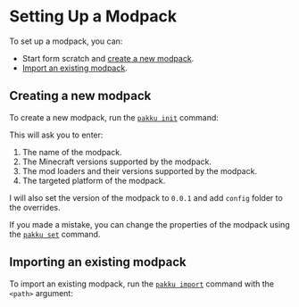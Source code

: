 # Setting Up a Modpack

To set up a modpack, you can:

- Start form scratch and [create a new modpack](#creating-a-new-modpack).
- [Import an existing modpack](#importing-an-existing-modpack).

## Creating a new modpack

To create a new modpack, run the [`pakku init`](pakku-init.md) command:

<include from="pakku-init.md" element-id="snippet-cmd"></include>

This will ask you to enter:

1. The name of the modpack.
2. The Minecraft versions supported by the modpack.
3. The mod loaders and their versions supported by the modpack.
4. The targeted platform of the modpack.

I will also set the version of the modpack to `0.0.1` and add `config` folder to the overrides.

If you made a mistake, you can change the properties of the modpack
using the [`pakku set`](pakku-set.md) command.

## Importing an existing modpack

To import an existing modpack, run the [`pakku import`](pakku-import.md) command with the `<path>` argument:

<include from="pakku-import.md" element-id="snippet-cmd"></include>

<seealso style="cards">
   <category ref="related">
       <a href="Config-File.md"/>
       <a href="Lock-File.md"/>
   </category>
</seealso>
